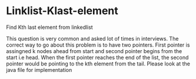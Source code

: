 Linklist-Klast-element
======================

Find Kth last element from linkedlist

This question is very common and asked lot of times in interviews. The correct way to go about this problem is to have two pointers. First pointer is assingned k nodes ahead from start and second pointer begins from the start i.e head. When the first pointer reaches the end of the list, the second pointer would be pointing to the kth element from the tail. Please look at the java file for implementation
